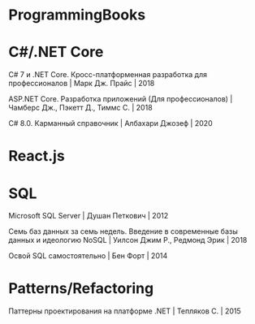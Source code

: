 # ProgrammingBooks

# C#/.NET Core
C# 7 и .NET Core. Кросс-платформенная разработка для профессионалов | Марк Дж. Прайс | 2018

ASP.NET Core. Разработка приложений (Для профессионалов) | Чамберс Дж., Пэкетт Д., Тиммс С. | 2018

C# 8.0. Карманный справочник | Албахари Джозеф | 2020

# React.js

# SQL
Microsoft SQL Server | Душан Петкович | 2012

Семь баз данных за семь недель. Введение в современные базы данных и идеологию NoSQL | Уилсон Джим Р., Редмонд Эрик | 2018

Освой SQL самостоятельно | Бен Форт | 2014

# Patterns/Refactoring
Паттерны проектирования на платформе .NET | Тепляков С. | 2015
